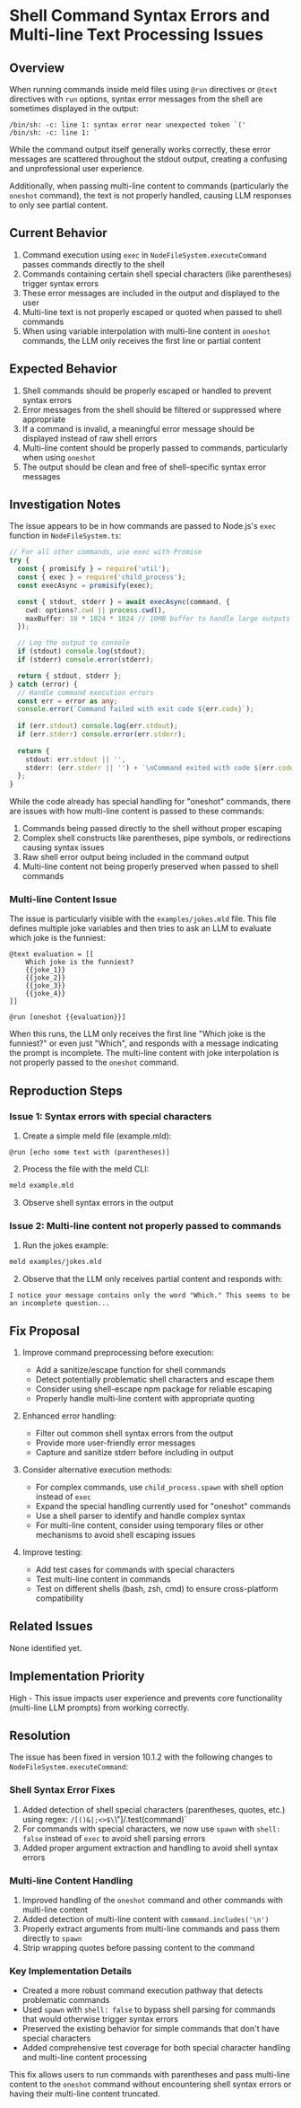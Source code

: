 # Shell Command Syntax Errors and Multi-line Text Processing Issues

## Overview

When running commands inside meld files using `@run` directives or `@text` directives with `run` options, syntax error messages from the shell are sometimes displayed in the output:

```
/bin/sh: -c: line 1: syntax error near unexpected token `('
/bin/sh: -c: line 1: `   
```

While the command output itself generally works correctly, these error messages are scattered throughout the stdout output, creating a confusing and unprofessional user experience.

Additionally, when passing multi-line content to commands (particularly the `oneshot` command), the text is not properly handled, causing LLM responses to only see partial content.

## Current Behavior

1. Command execution using `exec` in `NodeFileSystem.executeCommand` passes commands directly to the shell
2. Commands containing certain shell special characters (like parentheses) trigger syntax errors
3. These error messages are included in the output and displayed to the user
4. Multi-line text is not properly escaped or quoted when passed to shell commands
5. When using variable interpolation with multi-line content in `oneshot` commands, the LLM only receives the first line or partial content

## Expected Behavior

1. Shell commands should be properly escaped or handled to prevent syntax errors
2. Error messages from the shell should be filtered or suppressed where appropriate
3. If a command is invalid, a meaningful error message should be displayed instead of raw shell errors
4. Multi-line content should be properly passed to commands, particularly when using `oneshot`
5. The output should be clean and free of shell-specific syntax error messages

## Investigation Notes

The issue appears to be in how commands are passed to Node.js's `exec` function in `NodeFileSystem.ts`:

```typescript
// For all other commands, use exec with Promise
try {
  const { promisify } = require('util');
  const { exec } = require('child_process');
  const execAsync = promisify(exec);

  const { stdout, stderr } = await execAsync(command, {
    cwd: options?.cwd || process.cwd(),
    maxBuffer: 10 * 1024 * 1024 // 10MB buffer to handle large outputs
  });

  // Log the output to console
  if (stdout) console.log(stdout);
  if (stderr) console.error(stderr);

  return { stdout, stderr };
} catch (error) {
  // Handle command execution errors
  const err = error as any;
  console.error(`Command failed with exit code ${err.code}`);
  
  if (err.stdout) console.log(err.stdout);
  if (err.stderr) console.error(err.stderr);
  
  return {
    stdout: err.stdout || '',
    stderr: (err.stderr || '') + `\nCommand exited with code ${err.code}`
  };
}
```

While the code already has special handling for "oneshot" commands, there are issues with how multi-line content is passed to these commands:

1. Commands being passed directly to the shell without proper escaping
2. Complex shell constructs like parentheses, pipe symbols, or redirections causing syntax issues
3. Raw shell error output being included in the command output
4. Multi-line content not being properly preserved when passed to shell commands

### Multi-line Content Issue

The issue is particularly visible with the `examples/jokes.mld` file. This file defines multiple joke variables and then tries to ask an LLM to evaluate which joke is the funniest:

```
@text evaluation = [[
    Which joke is the funniest?
    {{joke_1}}
    {{joke_2}}
    {{joke_3}}
    {{joke_4}}
]]

@run [oneshot {{evaluation}}]
```

When this runs, the LLM only receives the first line "Which joke is the funniest?" or even just "Which", and responds with a message indicating the prompt is incomplete. The multi-line content with joke interpolation is not properly passed to the `oneshot` command.

## Reproduction Steps

### Issue 1: Syntax errors with special characters

1. Create a simple meld file (example.mld):
```
@run [echo some text with (parentheses)]
```

2. Process the file with the meld CLI:
```bash
meld example.mld
```

3. Observe shell syntax errors in the output

### Issue 2: Multi-line content not properly passed to commands

1. Run the jokes example:
```bash
meld examples/jokes.mld
```

2. Observe that the LLM only receives partial content and responds with:
```
I notice your message contains only the word "Which." This seems to be an incomplete question...
```

## Fix Proposal

1. Improve command preprocessing before execution:
   - Add a sanitize/escape function for shell commands
   - Detect potentially problematic shell characters and escape them
   - Consider using shell-escape npm package for reliable escaping
   - Properly handle multi-line content with appropriate quoting

2. Enhanced error handling:
   - Filter out common shell syntax errors from the output
   - Provide more user-friendly error messages
   - Capture and sanitize stderr before including in output

3. Consider alternative execution methods:
   - For complex commands, use `child_process.spawn` with shell option instead of `exec`
   - Expand the special handling currently used for "oneshot" commands
   - Use a shell parser to identify and handle complex syntax
   - For multi-line content, consider using temporary files or other mechanisms to avoid shell escaping issues

4. Improve testing:
   - Add test cases for commands with special characters
   - Test multi-line content in commands
   - Test on different shells (bash, zsh, cmd) to ensure cross-platform compatibility

## Related Issues

None identified yet.

## Implementation Priority

High - This issue impacts user experience and prevents core functionality (multi-line LLM prompts) from working correctly. 

## Resolution

The issue has been fixed in version 10.1.2 with the following changes to `NodeFileSystem.executeCommand`:

### Shell Syntax Error Fixes
1. Added detection of shell special characters (parentheses, quotes, etc.) using regex: `/[()&|;<>$\`\\"]/.test(command)`
2. For commands with special characters, we now use `spawn` with `shell: false` instead of `exec` to avoid shell parsing errors
3. Added proper argument extraction and handling to avoid shell syntax errors

### Multi-line Content Handling
1. Improved handling of the `oneshot` command and other commands with multi-line content
2. Added detection of multi-line content with `command.includes('\n')`
3. Properly extract arguments from multi-line commands and pass them directly to `spawn`
4. Strip wrapping quotes before passing content to the command

### Key Implementation Details
- Created a more robust command execution pathway that detects problematic commands
- Used `spawn` with `shell: false` to bypass shell parsing for commands that would otherwise trigger syntax errors
- Preserved the existing behavior for simple commands that don't have special characters
- Added comprehensive test coverage for both special character handling and multi-line content processing

This fix allows users to run commands with parentheses and pass multi-line content to the `oneshot` command without encountering shell syntax errors or having their multi-line content truncated. 